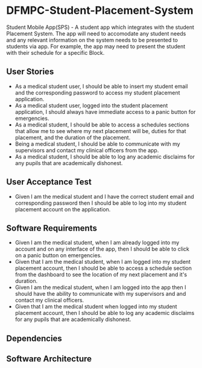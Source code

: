 # DFMPC-Student-Placement-System
Student Mobile App(SPS) - A student app which integrates with the student Placement System. The app will need to accomodate any student needs and any relevant information on the system needs to be presented to students via app. For example, the app may need to present the student with their schedule for a specific Block.

## User Stories 
- As a medical student user, I should be able to insert my student email and the corresponding password to access my student placement application.
- As a medical student user, logged into the student placement application, I should always have immediate access to a panic button for emergencies.
- As a medical student, I should be able to access a schedules sections that allow me to see where my next placement will be, duties for that placement, and the duration of the placement.
- Being a medical student, I should be able to communicate with my supervisors and contact my clinical officers from the app.
- As a medical student, I should be able to log any academic disclaims for any pupils that are academically dishonest.

## User Acceptance Test
- Given I am the medical student and I have the correct student email and corresponding password then I should be able to log into my student placement account on the application.
## Software Requirements
- Given I am the medical student, when I am already logged into my account and on any interface of the app, then I should be able to click on a panic button on emergencies.
- Given that I am the medical student, when I am logged into my student placement account, then I should be able to access a schedule section from the dashboard to see the location of my next placement and it's duration. 
- Given I am the medical student, when I am logged into the app then I should have the ability to communicate with my supervisors and and contact my clinical officers.
- Given that I am the medical student when  logged into my student placement account, then I should be able to log any academic disclaims for any pupils that are academically dishonest.

## Dependencies 

## Software Architecture 

